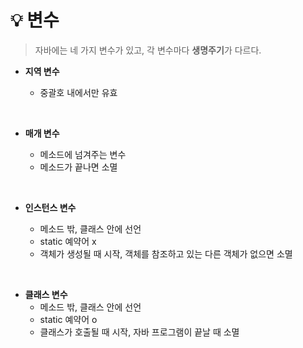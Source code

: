 # 💡 **변수**

> 자바에는 네 가지 변수가 있고, 각 변수마다 **생명주기**가 다르다. <br>

- **지역 변수**

  - 중괄호 내에서만 유효

<br>

- **매개 변수**

  - 메소드에 넘겨주는 변수
  - 메소드가 끝나면 소멸

<br>

- **인스턴스 변수**

  - 메소드 밖, 클래스 안에 선언
  - static 예약어 x
  - 객체가 생성될 때 시작, 객체를 참조하고 있는 다른 객체가 없으면 소멸

<br>

- **클래스 변수**
  - 메소드 밖, 클래스 안에 선언
  - static 예약어 o
  - 클래스가 호출될 때 시작, 자바 프로그램이 끝날 때 소멸
